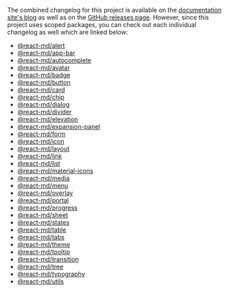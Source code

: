 The combined changelog for this project is available on the
[documentation site's blog](https://react-md.dev/blog) as well as on the
[GitHub releases page](https://github.com/mlaursen/react-md/releases). However,
since this project uses scoped packages, you can check out each individual
changelog as well which are linked below:

- [@react-md/alert](./packages/alert/changelog.md)
- [@react-md/app-bar](./packages/app-bar/changelog.md)
- [@react-md/autocomplete](./packages/autocomplete/changelog.md)
- [@react-md/avatar](./packages/avatar/changelog.md)
- [@react-md/badge](./packages/badge/changelog.md)
- [@react-md/button](./packages/button/changelog.md)
- [@react-md/card](./packages/card/changelog.md)
- [@react-md/chip](./packages/chip/changelog.md)
- [@react-md/dialog](./packages/dialog/changelog.md)
- [@react-md/divider](./packages/divider/changelog.md)
- [@react-md/elevation](./packages/elevation/changelog.md)
- [@react-md/expansion-panel](./packages/expansion-panel/changelog.md)
- [@react-md/form](./packages/form/changelog.md)
- [@react-md/icon](./packages/icon/changelog.md)
- [@react-md/layout](./packages/layout/changelog.md)
- [@react-md/link](./packages/link/changelog.md)
- [@react-md/list](./packages/list/changelog.md)
- [@react-md/material-icons](./packages/material-icons/changelog.md)
- [@react-md/media](./packages/media/changelog.md)
- [@react-md/menu](./packages/menu/changelog.md)
- [@react-md/overlay](./packages/overlay/changelog.md)
- [@react-md/portal](./packages/portal/changelog.md)
- [@react-md/progress](./packages/progress/changelog.md)
- [@react-md/sheet](./packages/sheet/changelog.md)
- [@react-md/states](./packages/states/changelog.md)
- [@react-md/table](./packages/table/changelog.md)
- [@react-md/tabs](./packages/tabs/changelog.md)
- [@react-md/theme](./packages/theme/changelog.md)
- [@react-md/tooltip](./packages/tooltip/changelog.md)
- [@react-md/transition](./packages/transition/changelog.md)
- [@react-md/tree](./packages/tree/changelog.md)
- [@react-md/typography](./packages/typography/changelog.md)
- [@react-md/utils](./packages/utils/changelog.md)
